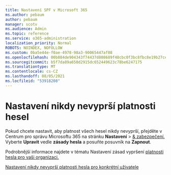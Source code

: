 ```yaml
---
title: Nastavení SPF v Microsoft 365
ms.author: pebaum
author: pebaum
manager: scotv
ms.audience: Admin
ms.topic: reference
ms.service: o365-administration
localization_priority: Normal
ROBOTS: NOINDEX, NOFOLLOW
ms.custom: 0ba5e44e-f0ae-4978-98a3-90065447af08
ms.openlocfilehash: 00b884de904343f74437d808689f48cbc0f3bc8fbc8e19b27cebd1e2a68fdd71
ms.sourcegitcommit: b5f7da89a650d2915dc652449623c78be6247175
ms.translationtype: MT
ms.contentlocale: cs-CZ
ms.lasthandoff: 08/05/2021
ms.locfileid: "53918208"
---
```

# <a name="set-passwords-to-never-expire"></a>Nastavení nikdy nevyprší platnosti hesel 

Pokud chcete nastavit, aby platnost všech hesel nikdy nevyprší, přejděte v Centrum pro správu Microsoftu 365 na stránku **Nastavení**  >  [ &amp; zabezpečení.](https://portal.office.com/adminportal/home#/settings/security) Vyberte **Upravit** vedle **zásady hesla** a posuňte posuvník na **Zapnout**.
  
Podrobnější informace najdete v tématu Nastavení zásad vypršení [platnosti hesla pro vaši organizaci.](https://docs.microsoft.com/microsoft-365/admin/manage/set-password-expiration-policy)
  
[Nastavení nikdy nevyprší platnosti hesla pro konkrétní uživatele](https://docs.microsoft.com/microsoft-365/admin/add-users/set-password-to-never-expire)
  
